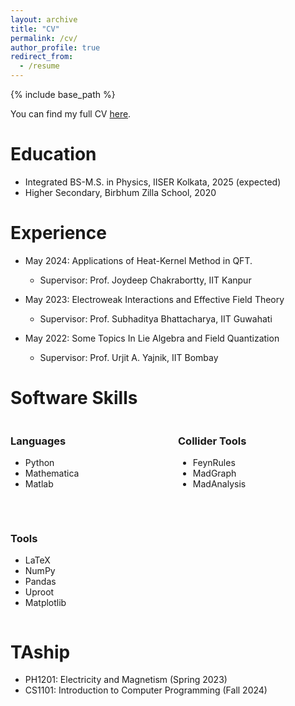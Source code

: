 ```yaml
---
layout: archive
title: "CV"
permalink: /cv/
author_profile: true
redirect_from:
  - /resume
---
```


{% include base_path %}

You can find my full CV [here](https://soumya-jit-datta.github.io/files/CV_SoumyajitDatta.pdf).

Education
======
* Integrated BS-M.S. in Physics, IISER Kolkata, 2025 (expected)
* Higher Secondary, Birbhum Zilla School, 2020

Experience
======
* May 2024: Applications of Heat-Kernel Method in QFT.
  * Supervisor: Prof. Joydeep Chakrabortty, IIT Kanpur

* May 2023: Electroweak Interactions and Effective Field Theory
  * Supervisor: Prof. Subhaditya Bhattacharya, IIT Guwahati

* May 2022: Some Topics In Lie Algebra and Field Quantization
  * Supervisor: Prof. Urjit A. Yajnik, IIT Bombay
  
Software Skills
===============

<div style="width: 100%; display: flex; justify-content: space-between; flex-wrap: wrap; gap: 2rem;">

  <div style="flex: 1; min-width: 200px;">
    <h3>Languages</h3>
    <ul>
      <li>Python</li>
      <li>Mathematica</li>
      <li>Matlab</li>
    </ul>
  </div>
  
  <div style="flex: 1; min-width: 200px;">
    <h3>Collider Tools</h3>
    <ul>
      <li>FeynRules</li>
      <li>MadGraph</li>
      <li>MadAnalysis</li>
    </ul>
  </div>

  <div style="flex: 1; min-width: 200px;">
    <h3>Tools</h3>
    <ul>
      <li>LaTeX</li>
      <li>NumPy</li>
      <li>Pandas</li>
      <li>Uproot</li>
      <li>Matplotlib</li>
    </ul>
  </div>
  
</div>


TAship
======
  * PH1201: Electricity and Magnetism (Spring 2023)
  * CS1101: Introduction to Computer Programming (Fall 2024)

<!---
Talks
======
  <ul>{% for post in site.talks reversed %}
    {% include archive-single-talk-cv.html  %}
  {% endfor %}</ul>
  
Teaching
======
  <ul>{% for post in site.teaching reversed %}
    {% include archive-single-cv.html %}
  {% endfor %}</ul>
  
Service and leadership
======
* Currently signed in to 43 different slack teams
-->

